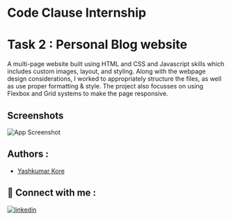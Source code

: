 
# Code Clause Internship

# Task 2 : Personal Blog website 

A multi-page website built using HTML and CSS and Javascript skills which includes custom images, layout, and styling. Along with the webpage design considerations, I worked to appropriately structure the files, as well as use proper formatting & style. The project also focusses on using Flexbox and Grid systems to make the page responsive.
    



## Screenshots

![App Screenshot](https://user-images.githubusercontent.com/91341397/234947719-d4b42e1b-6150-4dad-811f-46d1a8e90d8e.png)





## Authors : 

- [Yashkumar Kore](https://github.com/yashyk123)


## 🔗 Connect with me : 

[![linkedin](https://img.shields.io/badge/linkedin-0A66C2?style=for-the-badge&logo=linkedin&logoColor=white)](https://www.linkedin.com/in/yash-kore-96645b219/)

